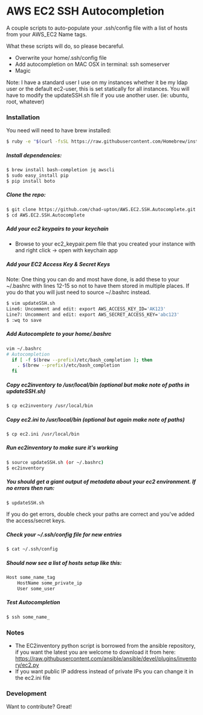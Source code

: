 # AWS EC2 SSH Autocompletion

A couple scripts to auto-populate your .ssh/config file with a list of hosts from your AWS_EC2 Name tags.

What these scripts will do, so please becareful.
  - Overwrite your home/.ssh/config file
  - Add autocompletion on MAC OSX in terminal:  ssh someserver
  - Magic


Note: I have a standard user I use on my instances whether it be my ldap user or the default ec2-user, this is set statically for all instances.  You will have to modify the updateSSH.sh file if you use another user. (ie: ubuntu, root, whatever)

### Installation

You need will need to have brew installed:
```sh
$ ruby -e "$(curl -fsSL https://raw.githubusercontent.com/Homebrew/install/master/install)"
```

##### Install dependencies:
```sh
$ brew install bash-completion jq awscli
$ sudo easy_install pip
$ pip install boto
```

##### Clone the repo:
```sh
$ git clone https://github.com/chad-upton/AWS.EC2.SSH.Autocomplete.git
$ cd AWS.EC2.SSH.Autocomplete
```

##### Add your ec2 keypairs to your keychain
* Browse to your ec2_keypair.pem file that you created your instance with and right click -> open with keychain app

##### Add your EC2 Access Key & Secret Keys
Note: One thing you can do and most have done, is add these to your ~/.bashrc with lines 12-15 so not to have them stored in multiple places.  If you do that you will just need to source ~/.bashrc instead.
```sh
$ vim updateSSH.sh
Line6: Uncomment and edit: export AWS_ACCESS_KEY_ID='AK123'
Line7: Uncomment and edit: export AWS_SECRET_ACCESS_KEY='abc123'
$ :wq to save
```
##### Add Autocomplete to your home/.bashrc
```sh
vim ~/.bashrc
# Autocompletion
  if [ -f $(brew --prefix)/etc/bash_completion ]; then
    . $(brew --prefix)/etc/bash_completion
  fi
```

##### Copy ec2inventory to /usr/local/bin (optional but make note of paths in updateSSH.sh)
```sh
$ cp ec2inventory /usr/local/bin
```

##### Copy ec2.ini to /usr/local/bin (optional but again make note of paths)
```sh
$ cp ec2.ini /usr/local/bin
```

##### Run ec2inventory to make sure it's working
```sh
$ source updateSSH.sh (or ~/.bashrc)
$ ec2inventory
```

##### You should get a giant output of metadata about your ec2 environment.  If no errors then run:
```sh
$ updateSSH.sh
```
If you do get errors, double check your paths are correct and you've added the access/secret keys.

##### Check your ~/.ssh/config file for new entries
```sh
$ cat ~/.ssh/config
```

##### Should now see a list of hosts setup like this:
```sh
Host some_name_tag
    HostName some_private_ip
    User some_user
```

##### Test Autocompletion
```sh
$ ssh some_name_
```

### Notes

* The EC2inventory python script is borrowed from the ansible repository, if you want the latest you are welcome to download it from here: https://raw.githubusercontent.com/ansible/ansible/devel/plugins/inventory/ec2.py
* If you want public IP address instead of private IPs you can change it in the ec2.ini file

### Development

Want to contribute? Great!




